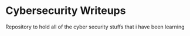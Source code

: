# Cybersecurity Writeups
Repository to hold all of the cyber security stuffs that i have been learning